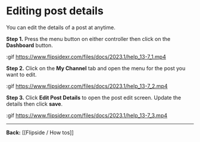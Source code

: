 # Editing post details

You can edit the details of a post at anytime.

**Step 1.** Press the menu button on either controller then click on the **Dashboard** button.

:gif https://www.flipsidexr.com/files/docs/2023.1/help_13-7_1.mp4

**Step 2.** Click on the **My Channel** tab and open the menu for the post you want to edit.

:gif https://www.flipsidexr.com/files/docs/2023.1/help_13-7_2.mp4

**Step 3.** Click **Edit Post Details** to open the post edit screen. Update the details then click **save**.

:gif https://www.flipsidexr.com/files/docs/2023.1/help_13-7_3.mp4

---

**Back:** [[Flipside / How tos]]


